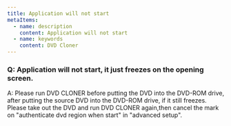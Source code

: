 ```yaml
---
title: Application will not start
metaItems:
  - name: description
    content: Application will not start
  - name: keywords
    content: DVD Cloner
---
```


### Q: Application will not start, it just freezes on the opening screen.

A:
Please run DVD CLONER before putting the DVD into the DVD-ROM drive, after putting the source DVD into the DVD-ROM drive, if it still freezes. Please take out the DVD and run DVD CLONER again,then cancel the mark on "authenticate dvd region when start" in "advanced setup".
